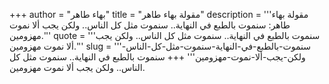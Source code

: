 +++
author = "بهاء طاهر"
title = "مقولة بهاء طاهر"
description = '''مقولة بهاء طاهر: سنموت بالطبع في النهاية.. سنموت مثل كل الناس.. ولكن يجب ألا نموت مهزومين.'''
quote = '''سنموت بالطبع في النهاية.. سنموت مثل كل الناس.. ولكن يجب ألا نموت مهزومين.'''
slug = '''سنموت-بالطبع-في-النهاية-سنموت-مثل-كل-الناس-ولكن-يجب-ألا-نموت-مهزومين'''
+++
سنموت بالطبع في النهاية.. سنموت مثل كل الناس.. ولكن يجب ألا نموت مهزومين.
